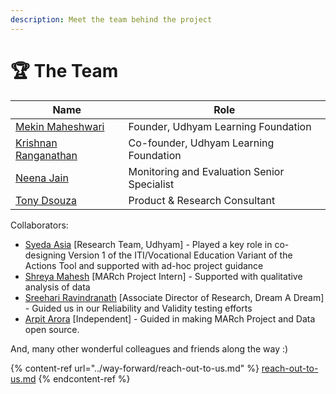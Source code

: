 ```yaml
---
description: Meet the team behind the project
---
```


# 🏆 The Team

<table data-view="cards"><thead><tr><th>Name</th><th>Role</th></tr></thead><tbody><tr><td><a href="https://www.linkedin.com/in/mekin/">Mekin Maheshwari</a></td><td>Founder, Udhyam Learning Foundation</td></tr><tr><td><a href="https://in.linkedin.com/in/krishnan-ranganathan-b8aaa8">Krishnan Ranganathan</a></td><td>Co-founder, Udhyam Learning Foundation</td></tr><tr><td><a href="https://www.linkedin.com/in/neenajain27/">Neena Jain</a></td><td>Monitoring and Evaluation Senior Specialist</td></tr><tr><td><a href="https://www.linkedin.com/in/tonybriandsouza/">Tony Dsouza</a></td><td>Product &#x26; Research Consultant</td></tr></tbody></table>

Collaborators:

* [Syeda Asia](https://www.linkedin.com/in/syeda-asia-a9793915a/) \[Research Team, Udhyam] - Played a key role in co-designing Version 1 of the ITI/Vocational Education Variant of the Actions Tool and supported with ad-hoc project guidance&#x20;
* [Shreya Mahesh](https://www.linkedin.com/in/shreya-mahesh-ba7616221/) \[MARch Project Intern] - Supported with qualitative analysis of data
* [Sreehari Ravindranath](https://dreamadream.org/biography-sreehari-ravindranath/) \[Associate Director of Research, Dream A Dream] - Guided us in our Reliability and Validity testing efforts
* [Arpit Arora](https://www.linkedin.com/in/thedataareclean/) \[Independent] - Guided in making MARch Project and Data open source.

And, many other wonderful colleagues and friends along the way :)



{% content-ref url="../way-forward/reach-out-to-us.md" %}
[reach-out-to-us.md](../way-forward/reach-out-to-us.md)
{% endcontent-ref %}
